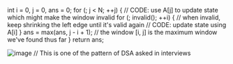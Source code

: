 int i = 0, j = 0, ans = 0;
for (; j < N; ++j) {
    // CODE: use A[j] to update state which might make the window invalid
    for (; invalid(); ++i) { // when invalid, keep shrinking the left edge until it's valid again
        // CODE: update state using A[i]
    }
    ans = max(ans, j - i + 1); // the window [i, j] is the maximum window we've found thus far
}
return ans;

![image](https://github.com/rajkumarmajhi31/DSA/assets/118106939/47e406ab-ad7e-41ad-94d0-bcd65c7fb13c)
// This is one of the pattern of DSA asked in interviews
